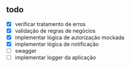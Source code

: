 ## todo

- [x] verificar tratamento de erros 
- [x] validação de regras de negócios
- [x] implementar lógica de autorização mockada
- [x] implementar lógica de notificação
- [ ] swagger 
- [ ] implementar logger da aplicação